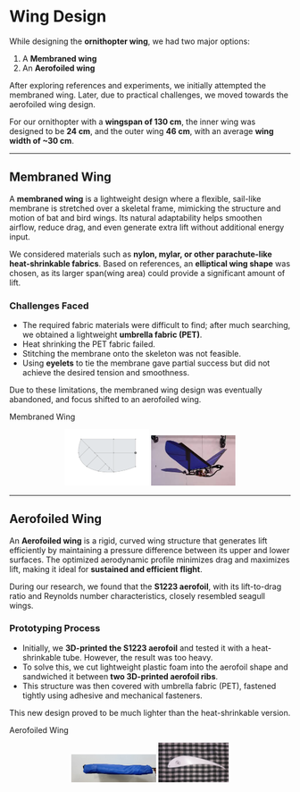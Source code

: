 #                     Wing Design  

While designing the **ornithopter wing**, we had two major options:  
1. A **Membraned wing**  
2. An **Aerofoiled wing**  

After exploring references and experiments, we initially attempted the membraned wing. Later, due to practical challenges, we moved towards the aerofoiled wing design.  

For our ornithopter with a **wingspan of 130 cm**, the inner wing was designed to be **24 cm**, and the outer wing **46 cm**, with an average **wing width of ~30 cm**.  

---

## Membraned Wing  

A **membraned wing** is a lightweight design where a flexible, sail-like membrane is stretched over a skeletal frame, mimicking the structure and motion of bat and bird wings. Its natural adaptability helps smoothen airflow, reduce drag, and even generate extra lift without additional energy input.  

We considered materials such as **nylon, mylar, or other parachute-like heat-shrinkable fabrics**. Based on references, an **elliptical wing shape** was chosen, as its larger span(wing area) could provide a significant amount of lift.  

### Challenges Faced  
- The required fabric materials were difficult to find; after much searching, we obtained a lightweight **umbrella fabric (PET)**.  
- Heat shrinking the PET fabric failed.  
- Stitching the membrane onto the skeleton was not feasible.  
- Using **eyelets** to tie the membrane gave partial success but did not achieve the desired tension and smoothness.  

Due to these limitations, the membraned wing design was eventually abandoned, and focus shifted to an aerofoiled wing.  

 Membraned Wing 
 <p align="center">
  <img src="assets/onshape_wing_skeleton.png" alt="Onshape Skeleton " width="30%">
  <img src="assets/membranewing.jpg" alt="REFERENCE" width="30%">  

---

## Aerofoiled Wing  

An **Aerofoiled wing** is a rigid, curved wing structure that generates lift efficiently by maintaining a pressure difference between its upper and lower surfaces. The optimized aerodynamic profile minimizes drag and maximizes lift, making it ideal for **sustained and efficient flight**.  

During our research, we found that the **S1223 aerofoil**, with its lift-to-drag ratio and Reynolds number characteristics, closely resembled seagull wings.  

###  Prototyping Process
- Initially, we **3D-printed the S1223 aerofoil** and tested it with a heat-shrinkable tube. However, the result was too heavy.  
- To solve this, we cut lightweight plastic foam into the aerofoil shape and sandwiched it between **two 3D-printed aerofoil ribs**.  
- This structure was then covered with umbrella fabric (PET), fastened tightly using adhesive and mechanical fasteners.  

This new design proved to be much lighter  than the heat-shrinkable version.  

 Aerofoiled Wing 
 <p align="center">
  <img src="assets/aerofoil.jpg" alt="Aerofoiled Wing frontview" width="30%">
  <img src="assets/S1223_aerofoil.jpg" alt="S1223 Aerofoil" width="25%">

 
